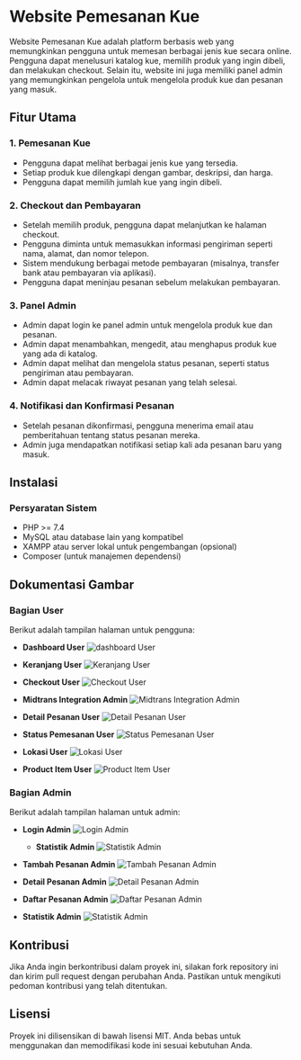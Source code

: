 # Website Pemesanan Kue

Website Pemesanan Kue adalah platform berbasis web yang memungkinkan pengguna untuk memesan berbagai jenis kue secara online. Pengguna dapat menelusuri katalog kue, memilih produk yang ingin dibeli, dan melakukan checkout. Selain itu, website ini juga memiliki panel admin yang memungkinkan pengelola untuk mengelola produk kue dan pesanan yang masuk.

## Fitur Utama

### 1. **Pemesanan Kue**
   - Pengguna dapat melihat berbagai jenis kue yang tersedia.
   - Setiap produk kue dilengkapi dengan gambar, deskripsi, dan harga.
   - Pengguna dapat memilih jumlah kue yang ingin dibeli.

### 2. **Checkout dan Pembayaran**
   - Setelah memilih produk, pengguna dapat melanjutkan ke halaman checkout.
   - Pengguna diminta untuk memasukkan informasi pengiriman seperti nama, alamat, dan nomor telepon.
   - Sistem mendukung berbagai metode pembayaran (misalnya, transfer bank atau pembayaran via aplikasi).
   - Pengguna dapat meninjau pesanan sebelum melakukan pembayaran.

### 3. **Panel Admin**
   - Admin dapat login ke panel admin untuk mengelola produk kue dan pesanan.
   - Admin dapat menambahkan, mengedit, atau menghapus produk kue yang ada di katalog.
   - Admin dapat melihat dan mengelola status pesanan, seperti status pengiriman atau pembayaran.
   - Admin dapat melacak riwayat pesanan yang telah selesai.

### 4. **Notifikasi dan Konfirmasi Pesanan**
   - Setelah pesanan dikonfirmasi, pengguna menerima email atau pemberitahuan tentang status pesanan mereka.
   - Admin juga mendapatkan notifikasi setiap kali ada pesanan baru yang masuk.

## Instalasi

### Persyaratan Sistem
- PHP >= 7.4
- MySQL atau database lain yang kompatibel
- XAMPP atau server lokal untuk pengembangan (opsional)
- Composer (untuk manajemen dependensi)

## Dokumentasi Gambar

### **Bagian User**
Berikut adalah tampilan halaman untuk pengguna:
- **Dashboard User**
  ![dashboard User](img/dashboard_user.png)
  
- **Keranjang User**
  ![Keranjang User](img/Keranjang_user.png)

- **Checkout User**
  ![Checkout User](img/checkout_user.png)
  
- **Midtrans Integration Admin**
  ![Midtrans Integration Admin](img/Midtrans_user.png)
  
- **Detail Pesanan User**
  ![Detail Pesanan User](img/detail_pesanan_user.png)

- **Status Pemesanan User**
  ![Status Pemesanan User](img/status_pemesanan_user.png)

- **Lokasi User**
  ![Lokasi User](img/lokasi_user.png)

- **Product Item User**
  ![Product Item User](img/product_item_user.png)

### **Bagian Admin**
Berikut adalah tampilan halaman untuk admin:

- **Login Admin**
  ![Login Admin](img/Login.png)
  
  - **Statistik Admin**
  ![Statistik Admin](img/Statistik_admin.png)

- **Tambah Pesanan Admin**
  ![Tambah Pesanan Admin](img/Tambah_pesanan_admin.png)

- **Detail Pesanan Admin**
  ![Detail Pesanan Admin](img/detail_pesanan_admin.png)

- **Daftar Pesanan Admin**
  ![Daftar Pesanan Admin](img/Daftar_pesanan_admin.png)

- **Statistik Admin**
  ![Statistik Admin](img/Statistik_admin.png)



## Kontribusi
Jika Anda ingin berkontribusi dalam proyek ini, silakan fork repository ini dan kirim pull request dengan perubahan Anda. Pastikan untuk mengikuti pedoman kontribusi yang telah ditentukan.

## Lisensi
Proyek ini dilisensikan di bawah lisensi MIT. Anda bebas untuk menggunakan dan memodifikasi kode ini sesuai kebutuhan Anda.
